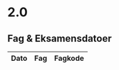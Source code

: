 # 2.0

## Fag & Eksamensdatoer
| Dato      | Fag           | Fagkode   |
|-----------|---------------|-----------|